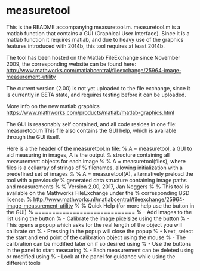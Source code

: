 # measuretool

This is the README accompanying measuretool.m.
measuretool.m is a matlab function that contains a GUI (Graphical User Interface).
Since it is a matlab function it requires matlab, and due to heavy use of the graphics 
features introduced with 2014b, this tool requires at least 2014b.

The tool has been hosted on the Matlab FileExchange since November 2009, 
the corresponding website can be found here:
http://www.mathworks.com/matlabcentral/fileexchange/25964-image-measurement-utility

The current version (2.00) is not yet uploaded to the file exchange, since it is
currently in BETA state, and requires testing before it can be uploaded.

More info on the new matlab graphics
https://www.mathworks.com/products/matlab/matlab-graphics.html

The GUI is reasonably self contained, and all code resides in one file:
measuretool.m
This file also contains the GUI help, which is available through the GUI itself.

Here is a the header of the measuretool.m file:
% A = measuretool, a GUI to aid measuring in images, A is the output
% structure containing all measurement objects for each image
%
% A = measuretool(files), where files is a cellarray of strings of
% filenames, allowing initialization with a predefined set of images
%
% A = measuretool(A), alternatively preload the tool with a previously
% generated data structure containing image paths and measurements
%
% Version 2.00, 2017, Jan Neggers
%
% This tool is available on the Mathworks FileExchange under the
% corresponding BSD license.
% http://www.mathworks.nl/matlabcentral/fileexchange/25964-image-measurement-utility
%
% Quick Help (for more help use the <Help> button in the GUI)
% =============================
%  - Add images to the list using the <Add> button
%  - Calibrate the image pixelsize using the <Calibrate> button
%       - This opens a popup which asks for the real length of the object you will calibrate on
%       - Pressing <OK> in the popup will close the popup
%       - Next, select the start and end point of the calibration object using the mouse
%       - The calibration can be modified later on if so desired using <Edit>
%  - Use the buttons in the <Measure> panel to start measuring
%  - Each measurement can be deleted using <Delete> or modified using <Edit>
%  - Look at the <Status> panel for guidance while using the different tools

